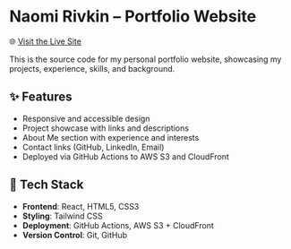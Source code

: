 # Naomi Rivkin – Portfolio Website

🌐 [Visit the Live Site](https://naomirivkin.dev)

This is the source code for my personal portfolio website, showcasing my projects, experience, skills, and background.

## ✨ Features

- Responsive and accessible design
- Project showcase with links and descriptions
- About Me section with experience and interests
- Contact links (GitHub, LinkedIn, Email)
- Deployed via GitHub Actions to AWS S3 and CloudFront

## 🚀 Tech Stack

- **Frontend**: React, HTML5, CSS3
- **Styling**: Tailwind CSS
- **Deployment**: GitHub Actions, AWS S3 + CloudFront
- **Version Control**: Git, GitHub
